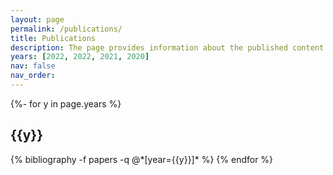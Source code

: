 ```yaml
---
layout: page
permalink: /publications/
title: Publications
description: The page provides information about the published content of the research. It includes a list of all accepted or published articles in several journals or conferences organized by date or category. In addition, the page may retain a summary of each article or position and associations to the full text. <b>Note that * indicates the paper is accepted and entered into the publication schedule.</b>
years: [2022, 2022, 2021, 2020]
nav: false
nav_order: 
---
```

<!-- _pages/publications.md -->
<div class="publications">

{%- for y in page.years %}
  <h2 class="year">{{y}}</h2>
  {% bibliography -f papers -q @*[year={{y}}]* %}
{% endfor %}

</div>
